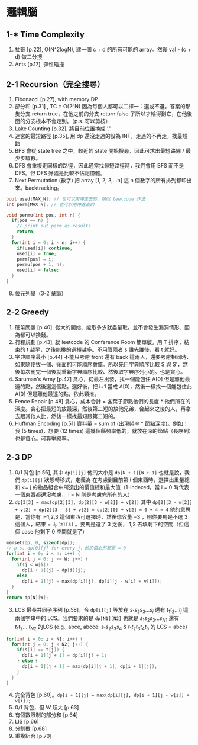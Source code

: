# 邏輯腦

## 1-* Time Complexity

1. 抽籤 [p.22], O(N^2logN), 建一個 c + d 的所有可能的 array。然後 val - (c + d) 做二分搜
2. Ants [p.17], 彈性碰撞

## 2-1 Recursion（完全搜尋）

1. Fibonacci [p.27], with memory DP
2. 部分和 [p.31] , TC = O(2^N) 因為每個人都可以二擇一：選或不選。答案的那隻分支 return true，在他之前的分支 return false 了所以才輪得到它，在他後面的分支根本不會走到。（p.s. 可以剪枝）
3. Lake Counting [p.32], 將目前位置換成 '.'
4. 迷宮的最短路徑 [p.35], 用 dp 還沒走過的設為 INF，走過的不再走，找最短路
5. BFS 會從 state tree 之中，較近的 state 開始搜尋，因此可求出最短路線 / 最少步驟數。
6. DFS 會重複走同樣的路徑，因此通常找最短路徑時，我們會用 BFS 而不是 DFS。但 DFS 好處是比較不佔記憶體。
7. Next Permutation (數字) 把 array [1, 2, 3,...n] 這 n 個數字的所有排列都印出來。backtracking。

```c++
bool used[MAX_N]; // 也可以用傳進去的，類似 leetcode 作法
int perm[MAX_N]; // 也可以用傳進去的

void permu(int pos, int n) {
  if(pos == n) {
    // print out perm as results
    return;
  }
  for(int i = 0; i < n; i++) {
    if(used[i]) continue;
    used[i] = true;
    perm[pos] = i;
    permu(pos + 1, n);
    used[i] = false;
  }
}
```

8. 位元列舉（3-2 章節）

## 2-2 Greedy

1. 硬幣問題 [p.40], 從大的開始、能取多少就盡量取。並不會發生漏洞情形、因為都可以換錢。
2. 行程規劃 [p.43], 就 leetcode 的 Conference Room 簡單版。用 T 排序，結束的 t 越早，之後能挑的選擇越多。不用管兩者 s 誰先誰後，看 t 就好。
3. 字典順序最小 [p.44] 不能只考慮 front 還有 back 這兩人，還要考慮相同時、如果隨便拔一個、後面的可能順序會錯。所以先用字典順序比較 S 與 S'，然後每次刪完一個後就重新字典順序比較、然後取字典序列小的。也是貪心。
4. Saruman's Army [p.47] 貪心，從最左出發，找一個能包住 A[0] 但是離他最遠的點，然後選這個點。選好後，把 i+1 當成 A[0]，然後一樣找一個能包住此 A[0] 但是離他最遠的點，依此類推。
5. Fence Repair [p.48] 貪心，成本合計 = 各葉子節點他們的長度 * 他們所在的深度。貪心把最短的放最深，然後第二短的放他兄弟，合起來之後的人，再拿去跟其他人比，然後一樣找最短跟第二短的。
6. Huffman Encoding [p.51] 資料量 = sum of (出現頻率 * 節點深度)。例如：我 (5 times)，想要 (12 times) 這幾個縣頻率低的，就放在深的節點（長序列）也是貪心。可算壓縮率。

## 2-3 DP

1. 0/1 背包 [p.56], 其中 `dp[i][j]`  他的大小是 `dp[N + 1][W + 1]` 也就是說，我們 `dp[i][j]` 狀態轉移式，定義為 在考慮到目前第 i 個東西時，選擇出重量總和 <= j 的物品組合中所造出的價值總和最大值（1-indexed，當 i = 0 時代表一個東西都還沒考慮， i = N 則是考慮完所有的人） 
2. `dp[3[3] = max(dp[2][3], dp[2][3 - w[2]] + v[2])` 其中 `dp[2][3 - w[2]] + v[2] = dp[2][3 - 3] + v[2] = dp[2][0] + v[2] = 0 + 4 = 4` 他的意思是，當你有 i=1,2,3 這個東西可選擇時、然後你容量 =3 ，則你要馬是不選 3 這個人，結果 = `dp[2][3]` 。要馬是選了 3 之後， 1,2 去填剩下的空間（但這個 case 他剩下 0 空間就是了）

```c++
memset(dp, 0, sizeof(dp));
// p.s. dp[0][j] for every j，他的值必然都是 = 0
for(int i = 0; i < n; i++) {
  for(int j = 0; j <= W; j++) {
    if(j < w[i])
      dp[i + 1][j] = dp[i][j];
    else
      dp[i + 1][j] = max(dp[i][j], dp[i][j - w[i] + v[i]]);
  }
}
return dp[N][W];
```

3. LCS 最長共同子序列 [p.58]，令 `dp[i][j]` 等於在 $s_1s_2s_3...s_i$ 還有 $t_1t_2...t_j$ 這兩個字串中的 LCS。我們要求的是 `dp[N1][N2]` 也就是 $s_1s_2s_3...s_{N1}$ 還有 $t_1t_2....t_{N2}$ 的LCS (e.g., abce, abcce: $s_1s_2s_3s_4$ & $t_1t_2t_3t_4t_5$ 的 LCS = abce)

```c++
for(int i = 0; i < N1; i++) {
  for(int j = 0; j < N2; j++) {
    if(s[i] == t[j]) {
      dp[i + 1][j + 1] = dp[i][j] + 1;
    } else {
      dp[i + 1][j + 1] = max(dp[i][j + 1], dp[i + 1][j]);
    }
  }
}
```

4. 完全背包 [p.60]。`dp[i + 1][j] = max(dp[i][j], dp[i + 1][j - w[i]] + v[i]);`
5. 0/1 背包，但 W 超大 [p.63]
6. 有個數限制的部分和 [p.64] 
7. LIS [p.66]
8. 分割數 [p.68]
9. 重複組合 [p.70]
